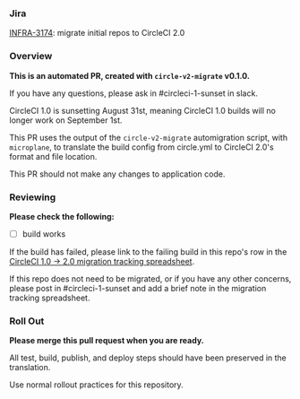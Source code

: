 ### Jira

[INFRA-3174](https://clever.atlassian.net/browse/INFRA-3174): migrate initial repos to CircleCI 2.0

### Overview

**This is an automated PR, created with `circle-v2-migrate` v0.1.0.**

If you have any questions, please ask in #circleci-1-sunset in slack.

CircleCI 1.0 is sunsetting August 31st, meaning CircleCI 1.0 builds will no longer work on September 1st.

This PR uses the output of the `circle-v2-migrate` automigration script, with `microplane`, to translate the build config from circle.yml to CircleCI 2.0's format and file location.

This PR should not make any changes to application code.

### Reviewing

**Please check the following:**

- [ ] build works

If the build has failed, please link to the failing build in this repo's row in the [CircleCI 1.0 -> 2.0 migration tracking spreadsheet](https://docs.google.com/spreadsheets/d/1Uv6i2TXxZGBUCdjidp2xbqn3gMrgnikJnLgZBXicDBQ/edit?usp=sharing).

If this repo does not need to be migrated, or if you have any other concerns, please post in #circleci-1-sunset and add a brief note in the migration tracking spreadsheet.

### Roll Out

**Please merge this pull request when you are ready.**

All test, build, publish, and deploy steps should have been preserved in the translation.

Use normal rollout practices for this repository.